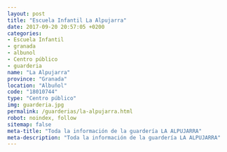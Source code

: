 ```yaml
---
layout: post
title: "Escuela Infantil La Alpujarra"
date: 2017-09-20 20:57:05 +0200
categories:
- Escuela Infantil
- granada
- albunol
- Centro público
- guarderia
name: "La Alpujarra"
province: "Granada"
location: "Albuñol"
code: "18010744"
type: "Centro público"
img: guarderia.jpg
permalink: /guarderias/la-alpujarra.html
robot: noindex, follow
sitemap: false
meta-title: "Toda la información de la guardería LA ALPUJARRA"
meta-description: "Toda la información de la guardería LA ALPUJARRA"
---
```

